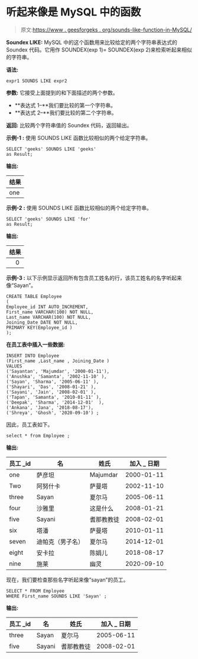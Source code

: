 # 听起来像是 MySQL 中的函数

> 原文:[https://www . geesforgeks . org/sounds-like-function-in-MySQL/](https://www.geeksforgeeks.org/sounds-like-function-in-mysql/)

**Soundex LIKE:**
MySQL 中的这个函数用来比较给定的两个字符串表达式的 Soundex 代码。它用作 SOUNDEX(exp 1)= SOUNDEX(exp 2)来检索听起来相似的字符串。

**语法:**

```
expr1 SOUNDS LIKE expr2

```

**参数:**
它接受上面提到的和下面描述的两个参数。

*   **表达式 1–**我们要比较的第一个字符串。
*   **表达式 2–**我们要比较的第二个字符串。

**返回:**
比较两个字符串值的 Soundex 代码，返回输出。

**示例-1 :**
使用 SOUNDS LIKE 函数比较相似的两个给定字符串。

```
SELECT 'geeks' SOUNDS LIKE 'geeks' 
as Result;
```

**输出:**

| **结果** |
| --- |
| one |

**示例-2 :**
使用 SOUNDS LIKE 函数比较相似的两个给定字符串。

```
SELECT 'geeks' SOUNDS LIKE 'for' 
as Result;
```

**输出:**

| **结果** |
| --- |
|     0 |

**示例-3 :**
以下示例显示返回所有包含员工姓名的行，该员工姓名的名字听起来像“Sayan”。

```
CREATE TABLE Employee
(
Employee_id INT AUTO_INCREMENT,  
First_name VARCHAR(100) NOT NULL,
Last_name VARCHAR(100) NOT NULL,
Joining_Date DATE NOT NULL,
PRIMARY KEY(Employee_id )
);
```

**在员工表中插入一些数据:**

```
INSERT INTO Employee
(First_name ,Last_name , Joining_Date )
VALUES
('Sayantan', 'Majumdar', '2000-01-11'),
('Anushka', 'Samanta', '2002-11-10' ),
('Sayan', 'Sharma', '2005-06-11' ),
('Shayari', 'Das', '2008-01-21' ),
('Sayani', 'Jain', '2008-02-01' ),
('Tapan', 'Samanta', '2010-01-11' ),
('Deepak', 'Sharma', '2014-12-01'  ),
('Ankana', 'Jana', '2018-08-17'),
('Shreya', 'Ghosh', '2020-09-10') ;

```

因此，员工表如下。

```
select * from Employee ;
```

**输出:**

| **员工 _id** | **名** | **姓氏** | **加入 _ 日期** |
| --- | --- | --- | --- |
| one | 萨彦坦 | Majumdar | 2000-01-11 |
| Two | 阿努什卡 | 萨曼塔 | 2002-11-10 |
| three | Sayan | 夏尔马 | 2005-06-11 |
| four | 沙雅里 | 这是什么 | 2008-01-21 |
| five | Sayani | 耆那教教徒 | 2008-02-01 |
| six | 塔潘 | 萨曼塔 | 2010-01-11 |
| seven | 迪帕克（男子名） | 夏尔马 | 2014-12-01 |
| eight | 安卡拉 | 陈娟儿 | 2018-08-17 |
| nine | 施莱 | 幽灵 | 2020-09-10 |

现在，我们要检查那些名字听起来像“sayan”的员工。

```
SELECT * FROM Employee 
WHERE First_name SOUNDS LIKE 'Sayan' ;
```

**输出:**

| **员工 _id** | **名** | **姓氏** | **加入 _ 日期** |
| --- | --- | --- | --- |
| three | Sayan | 夏尔马 | 2005-06-11 |
| five | Sayani | 耆那教教徒 | 2008-02-01 |